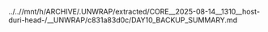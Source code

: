 ../..//mnt/h/ARCHIVE/.UNWRAP/extracted/CORE__2025-08-14__1310__host-duri-head-/__UNWRAP/c831a83d0c/DAY10_BACKUP_SUMMARY.md